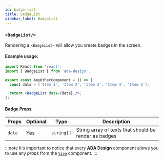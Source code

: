 ```yaml
---
id: badge-list
title: BadgeList
sidebar_label: BadgeList
---
```


### `<BadgeList/>`

Rendering a `<BadgeList>` will allow you create badges in the screen.

#### Example usage:

```jsx
import React from 'react';
import { BadgeList } from 'ada-design';

export const AnyOtherComponent = () => {
  const data = ['Item 1', 'Item 2', 'Item 3', 'Item 4', 'Item 5'];

  return <BadgeList data={data} />;
};
```

#### Badge Props

| Props  | Optional | Type       | Description                                           |
| ------ | -------- | ---------- | ----------------------------------------------------- |
| `data` | Yes      | `string[]` | String array of texts that should be render as badges |

:::note
It's important to notice that every **ADA Design** component allows you to use any _props_ from the [`View`](view.html) component.
:::
